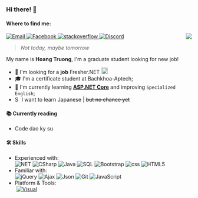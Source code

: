 ### Hi there! 👋

<h4>Where to find me:</h4>
<img align="right" src="https://github.com/xtenzQ/xtenzQ/blob/master/readme.png" />
<p>
  <a target="_blank" href="mailto:hqtruong27@gmail.com" target="_blank">
    <img alt="Email" src="https://img.shields.io/badge/Email-EA4748.svg?&style=flat-square&logo=Microsoft-Outlook&logoColor=white" />
  </a>
  <a target="_blank" href="https://www.facebook.com/hqtruong27/" target="_blank">
    <img alt="Facebook" src="https://img.shields.io/badge/Facebook-4267b2.svg?&style=flat-square&logo=facebook&logoColor=white" />
  </a> 
  <a target="_blank" href="https://stackoverflow.com/users/10209464/truong-hoang" target="_blank">
    <img alt="stackoverflow" src="https://img.shields.io/badge/Stack overflow-f48024.svg?&style=flat-square&logo=stackoverflow&logoColor=white" />
  </a> 
  <a target="_blank" href="https://skype.com" target="_blank">
    <img alt="Discord" src="https://img.shields.io/badge/hqtruong27-46a2f1.svg?&style=flat-square&logo=Skype&logoColor=white" />
  </a>
</p>

> *Not today, maybe tomorrow*

My name is **Hoang Truong**, I'm a graduate student looking for new job!
- 🔭 I'm looking for a **job** Fresher.NET <img title="Europe" alt="Vietnam" src="https://www.flaticon.com/svg/static/icons/svg/555/555515.svg" width="18"/>
- 🎓 I'm a certificate student at Bachkhoa-Aptech;
- 🌱 I'm currently learning **[ASP.NET Core](https://docs.microsoft.com/en-us/aspnet/core/?view=aspnetcore-3.1)** and improving `Specialized English`;
- <img title="South Korea" alt="South Korea" src="https://www.flaticon.com/svg/static/icons/svg/197/197604.svg" width="14"/> I want to learn Japanese | ~~but no chance yet~~

<h4>📚 Currently reading</h4>
<ul>
  <li>Code dao ky su <a target="_blank" href="https://book.toidicodedao.com/"><img src="https://image.flaticon.com/icons/svg/25/25284.svg" width="14" /></a></li>
</ul>

<h4>🛠 Skills</h4>
<ul>
<li>Experienced with:<br>
  <!-- primary -->
  <img alt="NET" src="https://img.shields.io/badge/-.NET-8e44ad?style=flat-square&logo=%2ENET&logoColor=white" />
  <img alt="CSharp" src="https://img.shields.io/badge/-C%23-8e44ad?style=flat-square&logo=c-sharp&logoColor=white" />
  <img src="https://camo.githubusercontent.com/ecaa192b7b132b9bfe5e07dd408ecab68e12de66/68747470733a2f2f696d672e736869656c64732e696f2f62616467652f2d6a6176612d4533344138363f7374796c653d666c61742d737175617265266c6f676f3d6a617661" alt="Java" data-canonical-src="https://img.shields.io/badge/-java-E34A86?style=flat-square&amp;logo=java" style="max-width:100%;">
  <img alt="SQL" src="https://img.shields.io/badge/-SQL Server-E10098?style=flat-square&logo=SQL&logoColor=white" />
  <img alt="Bootstrap" src="https://img.shields.io/badge/-bootstrap-8e44ad?style=flat-square&logo=bootstrap&logoColor=white" />
  <img alt="css" src="https://img.shields.io/badge/-CSS-1572B6?style=flat-square&logo=css3&logoColor=white" />
  <img src="https://camo.githubusercontent.com/d1955a46310c59bb55250d86c071a900f022da48/68747470733a2f2f696d672e736869656c64732e696f2f62616467652f2d48544d4c352d4533344632363f7374796c653d666c61742d737175617265266c6f676f3d68746d6c35266c6f676f436f6c6f723d7768697465" alt="HTML5" data-canonical-src="https://img.shields.io/badge/-HTML5-E34F26?style=flat-square&amp;logo=html5&amp;logoColor=white" style="max-width:100%;">
  <!-- other -->
  
  <!-- web -->
</li>
<li>Familiar with:<br>
  <img alt="jQuery" src="https://img.shields.io/badge/-jQuery-0769ad?style=flat-square&logo=jquery&logoColor=white" />
  <img alt="Ajax" src="https://img.shields.io/badge/-Ajax-0769ad?style=flat-square&logo=ajax&logoColor=white" />
  <img alt="Json" src="https://img.shields.io/badge/-Json-555555?style=flat-square&logo=json&logoColor=white" />
  <img alt="Git" src="https://img.shields.io/badge/-Git-e67e22?style=flat-square&logo=git&logoColor=white" />
  <img alt="JavaScript" src="https://img.shields.io/badge/-JavaScript-e67e22?style=flat-square&logo=javascript&logoColor=white" />
</li>
<!-- Platform&Tools -->
<li>Platform & Tools:<br>
  <a href="https://www.microsoft.com/windows/get-windows-10" rel="nofollow"><img src="https://camo.githubusercontent.com/3722c3905c10425f714fbfced563774d6d32c3e0/68747470733a2f2f696d672e736869656c64732e696f2f62616467652f57696e646f77732d31302d3233373662633f7374796c653d666c61742d737175617265266c6f676f3d77696e646f7773266c6f676f436f6c6f723d666666666666" alt="" data-canonical-src="https://img.shields.io/badge/Windows-10-2376bc?style=flat-square&amp;logo=windows&amp;logoColor=ffffff" style="max-width:100%;"></a>
  <a href="https://visualstudio.microsoft.com/fr/" rel="nofollow"><img alt="Visual" src="https://img.shields.io/badge/-Visual Studio-5c2d91?style=flat-square&logo=visual-studio&logoColor=white" /></a>
  <a href="https://code.visualstudio.com/" rel="nofollow"><img src="https://camo.githubusercontent.com/9d6e0cedb10e2b4af40083bd8ebaa50d3d5d10c6/68747470733a2f2f696d672e736869656c64732e696f2f62616467652f4944452d56697375616c25323053747564696f253230436f64652d626c75653f7374796c653d666c61742d737175617265266c6f676f3d76697375616c2d73747564696f2d636f6465266c6f676f436f6c6f723d666666666666" alt="" data-canonical-src="https://img.shields.io/badge/visual-studio-code-blue?style=flat-square&amp;logo=visual-studio-code&amp;logoColor=ffffff" style="max-width:100%;"></a>
</li>
</ul>

<!--
**hqtruong27/hqtruong27** is a ✨ _special_ ✨ repository because its `README.md` (this file) appears on your GitHub profile.

Here are some ideas to get you started:

-  I’m currently working on ...
- 🌱 I’m currently learning ...
- 👯 I’m looking to collaborate on ...
- 🤔 I’m looking for help with ...
- 💬 Ask me about ...
- 📫 How to reach me: ...
- 😄 Pronouns: ...
- ⚡ Fun fact: ...
-->
